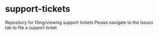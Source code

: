 # support-tickets
Repository for filing/viewing support tickets
Please navigate to the *Issues* tab to file a support ticket
